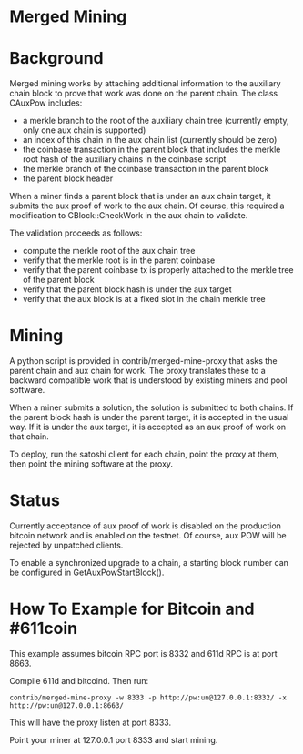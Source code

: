 Merged Mining
===================

Background
==========

Merged mining works by attaching additional information to the auxiliary chain block
to prove that work was done on the parent chain.  The class CAuxPow includes:

* a merkle branch to the root of the auxiliary chain tree (currently empty, only one aux chain is supported)
* an index of this chain in the aux chain list (currently should be zero)
* the coinbase transaction in the parent block that includes the merkle root hash of the auxiliary chains in the coinbase script
* the merkle branch of the coinbase transaction in the parent block
* the parent block header

When a miner finds a parent block that is under an aux chain target, it submits the aux proof of work to the aux chain.  Of course, this required a modification to CBlock::CheckWork in the aux chain to validate.

The validation proceeds as follows:

* compute the merkle root of the aux chain tree
* verify that the merkle root is in the parent coinbase
* verify that the parent coinbase tx is properly attached to the merkle tree of the parent block
* verify that the parent block hash is under the aux target
* verify that the aux block is at a fixed slot in the chain merkle tree

Mining
======

A python script is provided in contrib/merged-mine-proxy that asks the parent chain and aux chain for work.  The proxy translates these to a backward compatible work that is understood by existing miners and pool software.

When a miner submits a solution, the solution is submitted to both chains.  If the parent block hash is under the parent target, it is accepted in the usual way.  If it is under the aux target, it is accepted as an aux proof of work on that chain.

To deploy, run the satoshi client for each chain, point the proxy at them, then point the mining software at the proxy.

Status
======

Currently acceptance of aux proof of work is disabled on the production bitcoin network and is enabled on the testnet.  Of course, aux POW will be rejected by unpatched clients.

To enable a synchronized upgrade to a chain, a starting block number can be configured in GetAuxPowStartBlock().

How To Example for Bitcoin and #611coin
=======================================

This example assumes bitcoin RPC port is 8332 and 611d RPC is at port 8663.

Compile 611d and bitcoind. Then run:

  `contrib/merged-mine-proxy -w 8333 -p http://pw:un@127.0.0.1:8332/ -x http://pw:un@127.0.0.1:8663/`

This will have the proxy listen at port 8333.  

Point your miner at 127.0.0.1 port 8333 and start mining.

